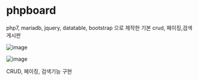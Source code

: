 # phpboard
php7, mariadb, jquery, datatable, bootstrap 으로 제작한 기본 crud, 페이징,검색 게시판

<!-- table구조 -->
![image](https://user-images.githubusercontent.com/79505221/163786044-f6f1e603-505d-4617-b4a8-1b7d5f683ab9.png)


![image](https://user-images.githubusercontent.com/79505221/163786314-2250f94e-ec81-4ace-8d79-a10dbf0e0239.png)


CRUD, 페이징, 검색기능 구현 
